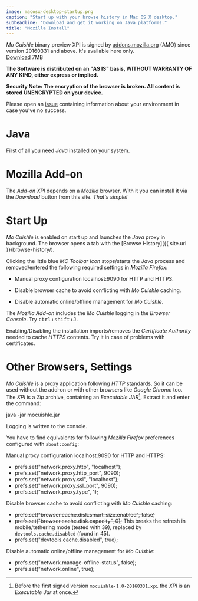 ```yaml
---
image: macosx-desktop-startup.png
caption: "Start up with your browse history in Mac OS X desktop."
subheadline: "Download and get it working on Java platforms."
title: "Mozilla Install"
---
```


*Mo Cuishle* binary preview XPI is signed by 
[addons.mozilla.org](https://addons.mozilla.org/) (AMO) since version 20160331 
and above. It's available here only.<br><a class="button info" 
href="{{ site.url }}/mocuishle-binary-preview/mocuishle-1.0-20160913.xpi">Download</a> 7MB
<!--more-->

**The Software is distributed on an "AS IS" basis, WITHOUT WARRANTY OF ANY KIND, 
either express or implied.**

**Security Note: The encryption of the browser is broken. All content is stored 
UNENCRYPTED on your device.**

Please open an [issue](https://github.com/ganskef/MoCuishle/issues) containing 
information about your environment in case you've no success.

# Java

First of all you need *Java* installed on your system. 

# Mozilla Add-on

The *Add-on XPI* depends on a *Mozilla* browser. With it you can install it via 
the *Download* button from this site. *That's simple!*

# Start Up

*Mo Cuishle* is enabled on start up and launches the *Java* proxy in background. 
The browser opens a tab with the [Browse History]({{ site.url }}/browse-history/). 

Clicking the little blue *MC Toolbar Icon* stops/starts the *Java* process and 
removed/entered the following required settings in *Mozilla Firefox*:

 * Manual proxy configuration localhost:9090 for HTTP and HTTPS.

 * Disable browser cache to avoid conflicting with *Mo Cuishle* caching.

 * Disable automatic online/offline management for *Mo Cuishle*.

The *Mozilla Add-on* includes the *Mo Cuishle* logging in the *Browser Console*. 
Try <kbd>ctrl</kbd>+<kbd>shift</kbd>+<kbd>J</kbd>.

Enabling/Disabling the installation imports/removes the *Certificate Authority* 
needed to cache *HTTPS* contents. Try it in case of problems with certificates.

# Other Browsers, Settings

*Mo Cuishle* is a proxy application following *HTTP* standards. So it can be used 
without the add-on or with other browsers like *Google Chrome* too. The *XPI* is 
a *Zip* archive, containing an *Executable JAR*[^1]. Extract it and enter the 
command:

 java -jar mocuishle.jar

Logging is written to the console.

You have to find equivalents for following *Mozilla Firefox* preferences 
configured with `about:config`:

Manual proxy configuration localhost:9090 for HTTP and HTTPS:

 * prefs.set(&quot;network.proxy.http&quot;, &quot;localhost&quot;);
 * prefs.set(&quot;network.proxy.http_port&quot;, 9090);
 * prefs.set(&quot;network.proxy.ssl&quot;, &quot;localhost&quot;);
 * prefs.set(&quot;network.proxy.ssl_port&quot;, 9090);
 * prefs.set(&quot;network.proxy.type&quot;, 1);

Disable browser cache to avoid conflicting with *Mo Cuishle* caching:

 * <strike>prefs.set("browser.cache.disk.smart_size.enabled", false)</strike>
 * <strike>prefs.set(&quot;browser.cache.disk.capacity&quot;, 0);</strike>
   This breaks the refresh in mobile/tethering mode (tested with 39), replaced 
   by `devtools.cache.disabled` (found in 45).
 * prefs.set(&quot;devtools.cache.disabled&quot;, true);

Disable automatic online/offline management for *Mo Cuishle*:

 * prefs.set(&quot;network.manage-offline-status&quot;, false);
 * prefs.set(&quot;network.online&quot;, true);

[^1]: Before the first signed version `mocuishle-1.0-20160331.xpi` the *XPI* is 
      an *Executable Jar* at once. 